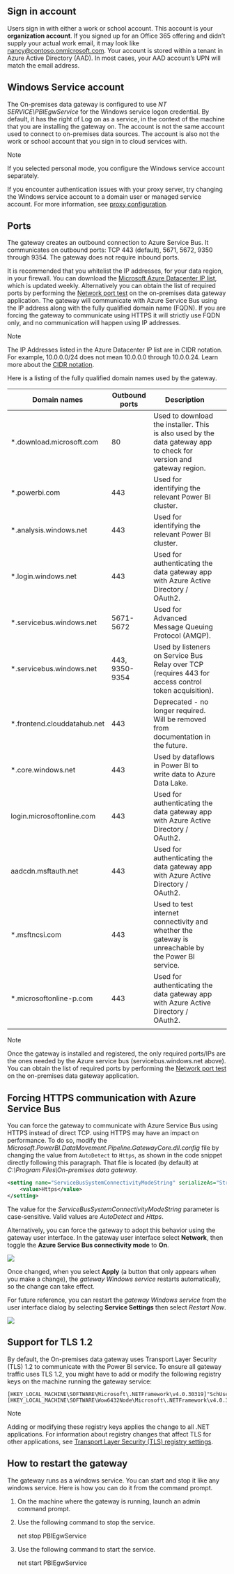 ## Sign in account

Users sign in with either a work or school account. This account is your **organization account**. If you signed up for an Office 365 offering and didn’t supply your actual work email, it may look like nancy@contoso.onmicrosoft.com. Your account is stored within a tenant in Azure Active Directory (AAD). In most cases, your AAD account’s UPN will match the email address.

## Windows Service account

The On-premises data gateway is configured to use *NT SERVICE\PBIEgwService* for the Windows service logon credential. By default, it has the right of Log on as a service, in the context of the machine that you are installing the gateway on. The account is not the same account used to connect to on-premises data sources. The account is also not the work or school account that you sign in to cloud services with.

> [!NOTE]
> If you selected personal mode, you configure the Windows service account separately.

If you encounter authentication issues with your proxy server, try changing the Windows service account to a domain user or managed service account. For more information, see [proxy configuration](../service-gateway-proxy.md#changing-the-gateway-service-account-to-a-domain-user).

## Ports

The gateway creates an outbound connection to Azure Service Bus. It communicates on outbound ports: TCP 443 (default), 5671, 5672, 9350 through 9354.  The gateway does not require inbound ports.

It is recommended that you whitelist the IP addresses, for your data region, in your firewall. You can download the [Microsoft Azure Datacenter IP list](https://www.microsoft.com/download/details.aspx?id=41653), which is updated weekly. Alternatively you can obtain the list of required ports by performing the [Network port test](../service-gateway-onprem-tshoot.md#network-ports-test) on the on-premises data gateway application. The gateway will communicate with Azure Service Bus using the IP address along with the fully qualified domain name (FQDN). If you are forcing the gateway to communicate using HTTPS it will strictly use FQDN only, and no communication will happen using IP addresses.


> [!NOTE]
> The IP Addresses listed in the Azure Datacenter IP list are in CIDR notation. For example, 10.0.0.0/24 does not mean 10.0.0.0 through 10.0.0.24. Learn more about the [CIDR notation](http://whatismyipaddress.com/cidr).

Here is a listing of the fully qualified domain names used by the gateway.

| Domain names | Outbound ports | Description |  |
|-----------------------------|----------------|--------------------------------------------------------------------------------------------------------------------|---|
| *.download.microsoft.com | 80 | Used to download the installer. This is also used by the data gateway app to check for version and gateway region. |  |
| *.powerbi.com | 443 | Used for identifying the relevant Power BI cluster. |  |
| *.analysis.windows.net | 443 | Used for identifying the relevant Power BI cluster. |  |
| *.login.windows.net | 443 | Used for authenticating the data gateway app with Azure Active Directory / OAuth2. |  |
| *.servicebus.windows.net | 5671-5672 | Used for Advanced Message Queuing Protocol (AMQP). |  |
| *.servicebus.windows.net | 443, 9350-9354 | Used by listeners on Service Bus Relay over TCP (requires 443 for access control token acquisition). |  |
| *.frontend.clouddatahub.net | 443 | Deprecated - no longer required. Will be removed from documentation in the future. |  |
| *.core.windows.net | 443 | Used by dataflows in Power BI to write data to Azure Data Lake. |  |
| login.microsoftonline.com | 443 | Used for authenticating the data gateway app with Azure Active Directory / OAuth2. |  |
| aadcdn.msftauth.net | 443 | Used for authenticating the data gateway app with Azure Active Directory / OAuth2. |  |
| *.msftncsi.com | 443 | Used to test internet connectivity and whether the gateway is unreachable by the Power BI service. |  |
| *.microsoftonline-p.com | 443 | Used for authenticating the data gateway app with Azure Active Directory / OAuth2. |  |
| | |

> [!NOTE]
> Once the gateway is installed and registered, the only required ports/IPs are the ones needed by the Azure service bus (servicebus.windows.net above). You can obtain the list of required ports by performing the [Network port test](../service-gateway-onprem-tshoot.md#network-ports-test) on the on-premises data gateway application.

## Forcing HTTPS communication with Azure Service Bus

You can force the gateway to communicate with Azure Service Bus using HTTPS instead of direct TCP. using HTTPS may have an impact on performance. To do so, modify the *Microsoft.PowerBI.DataMovement.Pipeline.GatewayCore.dll.config* file by changing the value from `AutoDetect` to `Https`, as shown in the code snippet directly following this paragraph. That file is located (by default) at *C:\Program Files\On-premises data gateway*.

```xml
<setting name="ServiceBusSystemConnectivityModeString" serializeAs="String">
    <value>Https</value>
</setting>
```

The value for the *ServiceBusSystemConnectivityModeString* parameter is case-sensitive. Valid values are *AutoDetect* and *Https*.

Alternatively, you can force the gateway to adopt this behavior using the gateway user interface. In the gateway user interface select **Network**, then toggle the **Azure Service Bus connectivity mode** to **On**.

![](./media/gateway-onprem-accounts-ports-more/gw-onprem_01.png)

Once changed, when you select **Apply** (a button that only appears when you make a change), the *gateway Windows service* restarts automatically, so the change can take effect.

For future reference, you can restart the *gateway Windows service* from the user interface dialog by selecting **Service Settings** then select *Restart Now*.

![](./media/gateway-onprem-accounts-ports-more/gw-onprem_02.png)

## Support for TLS 1.2

By default, the On-premises data gateway uses Transport Layer Security (TLS) 1.2 to communicate with the Power BI service. To ensure all gateway traffic uses TLS 1.2, you might have to add or modify the following registry keys on the machine running the gateway service:

```
[HKEY_LOCAL_MACHINE\SOFTWARE\Microsoft\.NETFramework\v4.0.30319]"SchUseStrongCrypto"=dword:00000001
[HKEY_LOCAL_MACHINE\SOFTWARE\Wow6432Node\Microsoft\.NETFramework\v4.0.30319]"SchUseStrongCrypto"=dword:00000001
```

> [!NOTE]
> Adding or modifying these registry keys applies the change to all .NET applications. For information about registry changes that affect TLS for other applications, see [Transport Layer Security (TLS) registry settings](https://docs.microsoft.com/windows-server/security/tls/tls-registry-settings).

## How to restart the gateway

The gateway runs as a windows service. You can start and stop it like any windows service. Here is how you can do it from the command prompt.

1. On the machine where the gateway is running, launch an admin command prompt.
2. Use the following command to stop the service.
   
   net stop PBIEgwService
3. Use the following command to start the service.
   
   net start PBIEgwService

